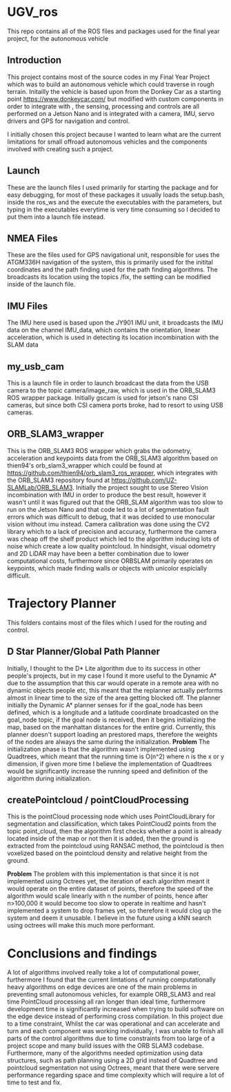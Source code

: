 # UGV_ros
This repo contains all of the ROS files and packages used for the final year project, for the autonomous vehicle

## Introduction
This project contains most of the source codes in my Final Year Project which was to build an autonomous vehicle which could traverse in rough terrain. Initailly the vehicle is based upon from the Donkey Car as a starting point https://www.donkeycar.com/ but modified with custom components in order to integrate with , the sensing, processing and controls are all performed on a Jetson Nano and is integrated with a camera, IMU, servo drivers and GPS for navigation and control.

I initially chosen this project because I wanted to learn what are the current limitations for small offroad autonomous vehicles and the components involved with creating such a project.

## Launch
These are the launch files I used primarily for starting the package and for easy debugging, for most of these packages it usually loads the setup.bash, inside the ros_ws and the execute the executables with the parameters, but typing in the executables everytime is very time consuming so I decided to put them into a launch file instead. 

## NMEA Files
These are the files used for GPS navigational unit, responsible for uses the ATGM336H navigation of the system, this is primarily used for the initital coordinates and the path finding used for the path finding algorithms. The broadcasts its location using the topics /fix, the setting can be modified inside of the launch file. 

## IMU Files
The IMU here used is based upon the JY901 IMU unit, it broadcasts the IMU data on the channel IMU_data, which contains the orientation, linear acceleration, which is used in detecting its location incombination with the SLAM data

## my_usb_cam
This is a launch file in order to launch broadcast the data from the USB camera to the topic camera/image_raw, which is used in the ORB_SLAM3 ROS wrapper package. Initially gscam is used for jetson's nano CSI cameras, but since both CSI camera ports broke, had to resort to using USB cameras.

## ORB_SLAM3_wrapper
This is the ORB_SLAM3 ROS wrapper which grabs the odometry, acceleration and keypoints data from the ORB_SLAM3 algorithm based on thien94's orb_slam3_wrapper which could be found at https://github.com/thien94/orb_slam3_ros_wrapper, which integrates with the ORB_SLAM3 repository found at https://github.com/UZ-SLAMLab/ORB_SLAM3. Initially the project sought to use Stereo Vision incombination with IMU in order to produce the best result, however it wasn't until it was figured out that the ORB_SLAM algorithm was too slow to run on the Jetson Nano and that code led to a lot of segmentation fault errors which was difficult to debug, that it was decided to use monocular vision without imu instead. Camera calibration was done using the CV2 library which to a lack of precision and accuracy, furthermore the camera was cheap off the shelf product which led to the algorithm inducing lots of noise which create a low quality pointcloud. In hindsight, visual odometry and 2D LiDAR may have been a better combination due to lower computational costs, furthermore since ORBSLAM primarily operates on keypoints, which made finding walls or objects with unicolor espicially difficult.

# Trajectory Planner
This folders contains most of the files which I used for the routing and control.

## D Star Planner/Global Path Planner
Initially, I thought to the D* Lite algorithm due to its success in other people's projects, but in my case I found it more useful to the Dynamic A* due to the assumption that this car would operate in a remote area with no dynamic objects people etc, this meant that the replanner actually performs almost in linear time to the size of the area getting blocked off. The planner initially the Dynamic A* planner senses for if the goal_node has been defined, which is a longitude and a latitude coordinate broadcasted on the goal_node topic, if the goal node is received, then it begins initializing the map, based on the manhattan distances for the entire grid. Currently, this planner doesn't support loading an prestored maps, therefore the weights of the nodes are always the same during the initialization. 
**Problem**
The initialization phase is that the algorithm wasn't implemented using Quadtrees, which meant that the running time is O(n^2) where n is the x or y dimension, if given more time I believe the implementation of Quadtrees would be significantly increase the running speed and definition of the algorithm during initialization.

## createPointcloud / pointCloudProcessing
This is the pointCloud processing node which uses PointCloudLibrary for segmentation and classification, which takes PointCloud2 points from the topic point_cloud, then the algorithm first checks whether a point is already located inside of the map or not then it is added, then the ground is extracted from the pointcloud using RANSAC method, the pointcloud is then voxelized based on the pointcloud density and relative height from the ground.

**Problem**
The problem with this implementation is that since it is not implemented using Octrees yet, the iteration of each algorithm meant it would operate on the entire dataset of points, therefore the speed of the algorithm would scale linearly with n the number of points, hence after n>100,000 it would become too slow to operate in realtime and hasn't implemented a system to drop frames yet, so therefore it would clog up the system and deem it unusable. I believe in the future using a kNN search using octrees will make this much more performant.

# Conclusions and findings
A lot of algorithms involved really toke a lot of computational power, furthermore I found that the current limtations of running computationally heavy algorithms on edge devices are one of the main problems in preventing small autonomous vehicles, for example ORB_SLAM3 and real time PointCloud processing all ran longer than ideal time, furthermore development time is significantly increased when trying to build software on the edge device instead of performing cross compilation. In this project due to a time constraint, Whilst the car was operational and can accelerate and turn and each component was working individually, I was unable to finish all parts of the control algorithms due to time constraints from too large of a project scope and many build issues with the ORB SLAM3 codebase. Furthermore, many of the algorithms needed optimization using data structures, such as path planning using a 2D grid instead of Quadtree and pointcloud segmentation not using Octrees, meant that there were servere performance regarding space and time complexity which will require a lot of time to test and fix.
